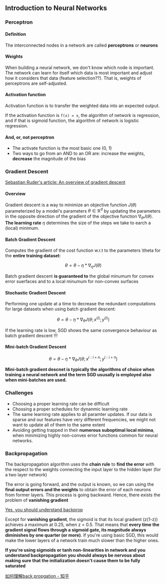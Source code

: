 ## Introduction to Neural Networks

### Perceptron

#### Definition

The interconnected nodes in a network are called **perceptrons** or **neurons**

#### Weights

When building a neural network, we don't know which node is important. The network can learn for itself which data is most important and adjust how it considers that data (feature selection??). That is, weights of perceptrons are self-adjusted.

#### Activation function

Activation function is to transfer the weighted data into an expected output.

If the activation function is `f(x) = x`, the algorithm of network is regression, and if that is sigmoid function, the algorithm of network is logistic regression.

#### And, or, not perceptron

* The activate function is the most basic one (0, 1)
* Two ways to go from an AND to an OR are: increase the weights, **decrease** the magnitude of the bias

### Gradient Descent

[Sebastian Ruder's article: An overview of gradient descent](http://sebastianruder.com/optimizing-gradient-descent/)

#### Overview

Gradient descent is a way to minimize an objective function $J(\theta)$ parameterized by a model's parameters $\theta \in \mathbb R^d$ by updating the parameters in the opposite direction of the gradient of the objective function $\nabla_{\theta} J(\theta)$. **The learning rate** $\eta$ determines the size of the steps we take to earch a (local) minimum.

#### Batch Gradient Descent

Computes the gradient of the cost function w.r.t to the parameters \theta for the **entire training dataset**:

$$ \theta = \theta - \eta * \nabla_{\eta} J(\theta) $$

Batch gradient descent **is guaranteed to** the global minumum for convex error suerfaces and to a local minumum for non-convex surfaces

#### Stochastic Gradient Descent

Performing one update at a time to decrease the redundant computations for large datasets when using batch gradient descent:

$$\theta = \theta - \eta * \nabla_{\theta} J(\theta; x^{(i)};y^{(i)})$$

If the learning rate is low, SGD shows the same convergence behaviour as batch gradient descent !!!

#### Mini-batch Gradient Descent

$$ \theta = \theta - \eta * \nabla_{\theta} J(\theta;x^{i:i+n};y^{i:i+n})$$

**Mini-batch gradient descnet is typically the algorithms of choice when training a neural network and the term SGD ususally is employed also when mini-batches are used.**

### Challenges

* Choosing a proper learning rate can be difficult
* Chossing a proper schedules for dynanmic learning rate
* The same learning rate applies to all paramter updates. If our data is sparse and our features have very different frequencies, we might not want to update all of them to the same extent
* Avoiding getting trapped in their **numerous suboptimal local minima**, when minimizing highly non-convex error functions common for neural networks.

### Backpropagation

The backpropagation algorithm uses the **chain rule** to **find the error** with the respect to the weights connecting the input layer to the hidden layer (for a two layer network)

The error is going forward, and the output is known, so we can using the **final output errors and the weights** to obtain the error of each neurons from former layers. This process is going backward. Hence, there exists the problem of **vanishing gradient**

[Yes, you should understand backprop](https://medium.com/@karpathy/yes-you-should-understand-backprop-e2f06eab496b#.6xszsfjee)

Except for **vanishing gradient**, the sigmoid is that its local gradient (z(1-z)) achieves a maximum at 0.25, when z = 0.5. That means that **every time the gradient signal flows through a sigmoid gate, its magnitude always diminishes by one quarter (or more)**. If you're using basic SGD, this would make the lower layers of a network train much slower than the higher ones.

**If you're using sigmoids or tanh non-linearities in network and you understand backpropagation you should always be nervous about making sure that the initialization doesn't cause them to be fully saturated**

[如何理解back propgation - 知乎](https://www.zhihu.com/question/27239198)